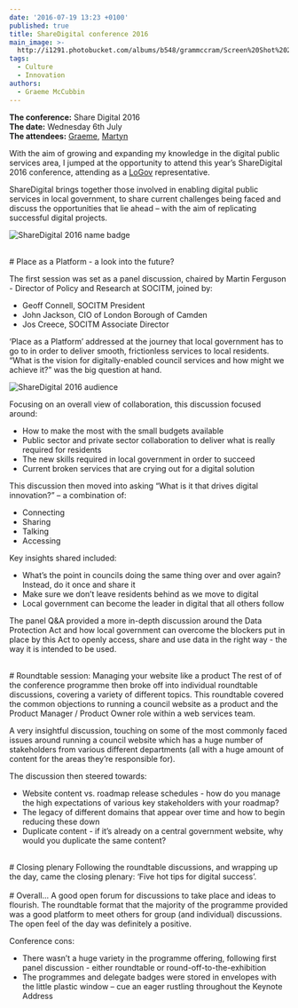 ```yaml
---
date: '2016-07-19 13:23 +0100'
published: true
title: ShareDigital conference 2016
main_image: >-
  http://i1291.photobucket.com/albums/b548/grammccram/Screen%20Shot%202016-07-18%20at%2012.58.55_zpsmxizkojv.png
tags:
  - Culture
  - Innovation
authors:
  - Graeme McCubbin
---
```

<b>The conference:</b> Share Digital 2016<br/>
<b>The date:</b> Wednesday 6th July<br/>
<b>The attendees:</b> [Graeme](https://unboxed.co/people/#graeme-mccubbin), [Martyn](https://unboxed.co/people/#martyn-evans)<br/>

With the aim of growing and expanding my knowledge in the digital public services area, I jumped at the opportunity to attend this year’s ShareDigital 2016 conference, attending as a [LoGov](http://logovplatform.co.uk) representative.<br/>
 
ShareDigital brings together those involved in enabling digital public services in local government, to share current challenges being faced and discuss the opportunities that lie ahead – with the aim of replicating successful digital projects.<br/>

![ShareDigital 2016 name badge](http://i1291.photobucket.com/albums/b548/grammccram/Screen%20Shot%202016-07-18%20at%2012.59.26_zpskfn4ri9i.png)

<br/>
# Place as a Platform - a look into the future?

The first session was set as a panel discussion, chaired by Martin Ferguson - Director of Policy and Research at SOCITM, joined by:<br/>
 
- Geoff Connell, SOCITM President
- John Jackson, CIO of London Borough of Camden
- Jos Creece, SOCITM Associate Director
 
‘Place as a Platform’ addressed at the journey that local government has to go to in order to deliver smooth, frictionless services to local residents. “What is the vision for digitally-enabled council services and how might we achieve it?” was the big question at hand.<br/>


![ShareDigital 2016 audience](http://i1291.photobucket.com/albums/b548/grammccram/Screen%20Shot%202016-07-18%20at%2012.58.55_zpsmxizkojv.png)

Focusing on an overall view of collaboration, this discussion focused around:<br/>
 
- How to make the most with the small budgets available
- Public sector and private sector collaboration to deliver what is really required for residents
- The new skills required in local government in order to succeed
- Current broken services that are crying out for a digital solution

 

This discussion then moved into asking “What is it that drives digital innovation?” – a combination of:<br/>
 
- Connecting
- Sharing
- Talking
- Accessing


Key insights shared included:<br/>
 
- What’s the point in councils doing the same thing over and over again? Instead, do it once and share it
- Make sure we don’t leave residents behind as we move to digital
- Local government can become the leader in digital that all others follow
 
The panel Q&A provided a more in-depth discussion around the Data Protection Act and how local government can overcome the blockers put in place by this Act to openly access, share and use data in the right way - the way it is intended to be used.<br/>

<br/>
# Roundtable session: Managing your website like a product
The rest of of the conference programme then broke off into individual roundtable discussions, covering a variety of different topics. This roundtable covered the common objections to running a council website as a product and the Product Manager / Product Owner role within a web services team.<br/>

A very insightful discussion, touching on some of the most commonly faced issues around running a council website which has a huge number of stakeholders from various different departments (all with a huge amount of content for the areas they’re responsible for).<br/>

The discussion then steered towards:<br/>

- Website content vs. roadmap release schedules - how do you manage the high expectations of various key stakeholders with your roadmap?
- The legacy of different domains that appear over time and how to begin reducing these down
- Duplicate content - if it’s already on a central government website, why would you duplicate the same content?

<br/>
# Closing plenary
Following the roundtable discussions, and wrapping up the day, came the closing plenary: ‘Five hot tips for digital success’.<br/>

<br/>
# Overall...
A good open forum for discussions to take place and ideas to flourish. The roundtable format that the majority of the programme provided was a good platform to meet others for group (and individual) discussions. The open feel of the day was definitely a positive.<br/>

Conference cons:<br/>

- There wasn’t a huge variety in the programme offering, following first panel discussion - either roundtable or round-off-to-the-exhibition
- The programmes and delegate badges were stored in envelopes with the little plastic window – cue an eager rustling throughout the Keynote Address


 


 

